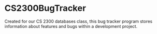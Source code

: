 # CS2300BugTracker
Created for our CS 2300 databases class, this bug tracker program stores information about features and bugs within a development project.
